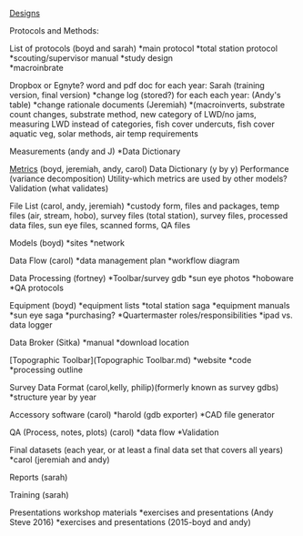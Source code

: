 

[Designs](Designs.md)

Protocols and Methods:

List of protocols (boyd and sarah)
*main protocol
*total station protocol
*scouting/supervisor manual
*study design  
*macroinbrate

Dropbox or Egnyte?
word and pdf doc for each year: Sarah (training version, final version)
*change log (stored?) for each each year: (Andy's table)
*change rationale documents (Jeremiah)
*(macroinverts, substrate count changes, substrate method, new category of LWD/no jams, measuring LWD instead of categories, fish cover undercuts, fish cover aquatic veg, solar methods, air temp requirements 

Measurements (andy and J)
*Data Dictionary 


[Metrics](https://github.com/SouthForkResearch/CHaMP_Metrics/wiki) (boyd, jeremiah, andy, carol)
Data Dictionary (y by y)
Performance (variance decomposition)
Utility-which metrics are used by other models? 
Validation (what validates)


File List (carol, andy, jeremiah)
*custody form, files and packages, temp files (air, stream, hobo), survey files (total station), survey files, processed data files, sun eye files, scanned forms, QA files

Models (boyd)
*sites
*network

Data Flow (carol)
*data management plan
*workflow diagram

Data Processing (fortney)
*Toolbar/survey gdb
*sun eye photos
*hoboware
*QA protocols

Equipment (boyd)
*equipment lists 
*total station saga
*equipment manuals
*sun eye saga
*purchasing?
*Quartermaster roles/responsibilities
*ipad vs. data logger


Data Broker (Sitka)
*manual
*download location

[Topographic Toolbar](Topographic Toolbar.md)
*website
*code
*processing outline

Survey Data Format (carol,kelly, philip)(formerly known as survey gdbs)
*structure year by year

Accessory software (carol)
*harold (gdb exporter)
*CAD file generator

QA (Process, notes, plots) (carol)
*data flow
*Validation

Final datasets (each year, or at least a final data set that covers all years)
*carol (jeremiah and andy)

Reports (sarah)

Training (sarah)

Presentations
workshop materials 
*exercises and presentations (Andy Steve 2016) 
*exercises and presentations (2015-boyd and andy)
